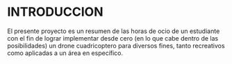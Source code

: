 # INTRODUCCION
El presente proyecto es un resumen de las horas de ocio de un estudiante con el fin de lograr implementar desde cero (en lo que cabe dentro de las posibilidades) un drone cuadricoptero para diversos fines, tanto recreativos como aplicadas a un área en específico.

